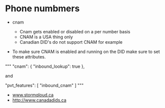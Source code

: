 # Phone numbmers

* cnam
  * Cnam gets enabled or disabled on a per number basis
  * CNAM is a USA thing only
  * Canadian DID's do not support CNAM for example
  

* To make sure CNAM is enabled and running on the DID make sure to set these attributes.

"""
   "cnam": {
       "inbound_lookup": true
   },

and 

   "pvt_features": [
       "inbound_cnam"
   ]
"""


* www.stormqloud.ca
* http://www.canadadids.ca

